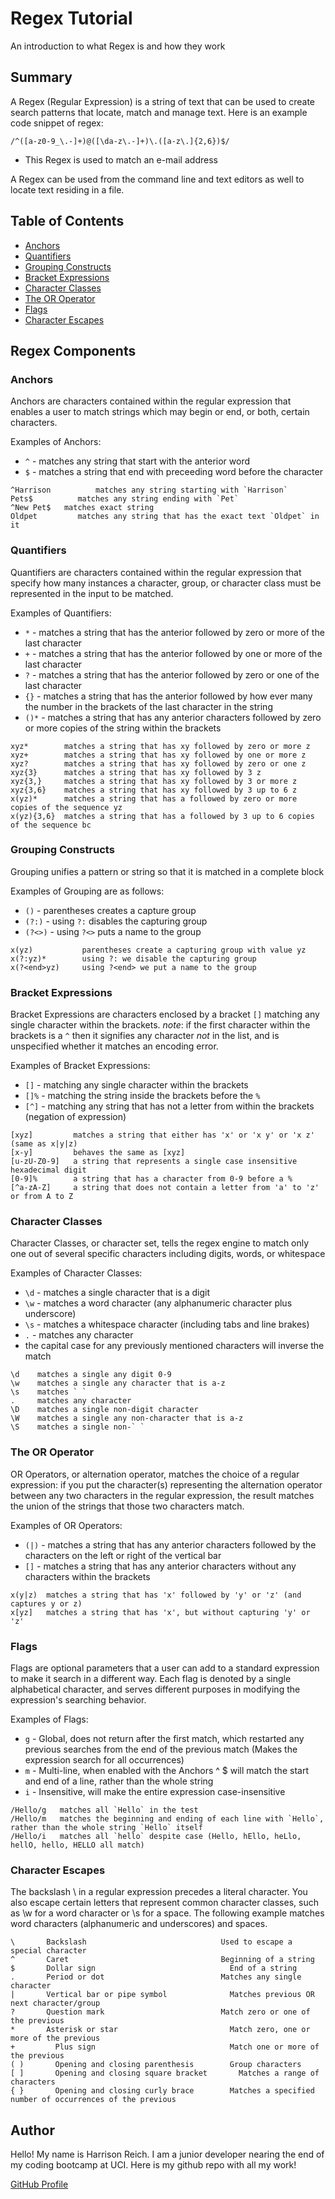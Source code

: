# Regex Tutorial

An introduction to what  Regex is and how they work

## Summary

A Regex (Regular Expression) is a string of text that can be used to create search patterns that locate, match and manage text. Here is an example code snippet of regex:
 ```
 /^([a-z0-9_\.-]+)@([\da-z\.-]+)\.([a-z\.]{2,6})$/
 ```

* This Regex is used to match an e-mail address

A Regex can be used from the command line and text editors as well to locate text residing in a file.

## Table of Contents

- [Anchors](#anchors)
- [Quantifiers](#quantifiers)
- [Grouping Constructs](#grouping-constructs)
- [Bracket Expressions](#bracket-expressions)
- [Character Classes](#character-classes)
- [The OR Operator](#the-or-operator)
- [Flags](#flags)
- [Character Escapes](#character-escapes)

## Regex Components

### Anchors

Anchors are characters contained within the regular expression that enables a user to match strings which may begin or end, or both, certain characters.

Examples of Anchors:

* `^` - matches any string that start with the anterior word
* `$` - matches a string that end with preceeding word before the character

```
^Harrison          matches any string starting with `Harrison`
Pets$          matches any string ending with `Pet`
^New Pet$   matches exact string
Oldpet         matches any string that has the exact text `Oldpet` in it
```

### Quantifiers

Quantifiers are characters contained within the regular expression that specify how many instances a character, group, or character class must be represented in the input to be matched.

Examples of Quantifiers:

* `*` - matches a string that has the anterior followed by zero or more of the last character
* `+` - matches a string that has the anterior followed by one or more of the last character
* `?` - matches a string that has the anterior followed by zero or one of the last character
* `{}` -  matches a string that has the anterior followed by how ever many the number in the brackets of the last character in the string
* `()*` - matches a string that has any anterior characters followed by zero or more copies of the string within the brackets

```
xyz*        matches a string that has xy followed by zero or more z
xyz+        matches a string that has xy followed by one or more z
xyz?        matches a string that has xy followed by zero or one z
xyz{3}      matches a string that has xy followed by 3 z
xyz{3,}     matches a string that has xy followed by 3 or more z
xyz{3,6}    matches a string that has xy followed by 3 up to 6 z
x(yz)*      matches a string that has a followed by zero or more copies of the sequence yz
x(yz){3,6}  matches a string that has a followed by 3 up to 6 copies of the sequence bc
```

### Grouping Constructs

Grouping unifies a pattern or string so that it is matched in a complete block

Examples of Grouping are as follows:
* `()` - parentheses creates a capture group
* `(?:)` - using `?:` disables the capturing group
* `(?<>)` - using `?<>` puts a name to the group

```
x(yz)           parentheses create a capturing group with value yz
x(?:yz)*        using ?: we disable the capturing group
x(?<end>yz)     using ?<end> we put a name to the group
```

### Bracket Expressions

Bracket Expressions are characters enclosed by a bracket `[]` matching any single character within the brackets. 
*note*: if the first character within the brackets is a `^` then it signifies any character *not* in the list, and is unspecified whether it matches an encoding error. 

Examples of Bracket Expressions: 
* `[]` - matching any single character within the brackets
* `[]%` - matching the string inside the brackets before the `%`
* `[^]` - matching any string that has not a letter from within the brackets (negation of expression)

```
[xyz]         matches a string that either has 'x' or 'x y' or 'x z' (same as x|y|z)
[x-y]         behaves the same as [xyz]
[u-zU-Z0-9]   a string that represents a single case insensitive hexadecimal digit
[0-9]%        a string that has a character from 0-9 before a %
[^a-zA-Z]     a string that does not contain a letter from 'a' to 'z' or from A to Z
```

### Character Classes

Character Classes, or character set, tells the regex engine to match only one out of several specific characters including digits, words, or whitespace

Examples of Character Classes:

* `\d` - matches a single character that is a digit
* `\w` - matches a word character (any alphanumeric character plus underscore)
* `\s` - matches a whitespace character (including tabs and line brakes)
* `.` - matches any character
* the capital case for any previously mentioned characters will inverse the match

```
\d    matches a single any digit 0-9
\w    matches a single any character that is a-z
\s    matches ` `
.     matches any character
\D    matches a single non-digit character
\W    matches a single any non-character that is a-z
\S    matches a single non-` `
```

### The OR Operator

OR Operators, or alternation operator, matches the choice of a regular expression: if you put the character(s) representing the alternation operator between any two characters in the regular expression, the result matches the union of the strings that those two characters match.

Examples of OR Operators:

* `(|)` - matches a string that has any anterior characters followed by the characters on the left or right of the vertical bar
* `[]` - matches a string that has any anterior characters without any characters within the brackets

```
x(y|z)  matches a string that has 'x' followed by 'y' or 'z' (and captures y or z)
x[yz]   matches a string that has 'x', but without capturing 'y' or 'z'
```

### Flags

Flags are optional parameters that a user can add to a standard expression to make it search in a different way. Each flag is denoted by a single alphabetical character, and serves different purposes in modifying the expression's searching behavior.

Examples of Flags:
* `g` - Global, does not return after the first match, which restarted any previous searches from the end of the previous match (Makes the expression search for all occurrences)
* `m` - Multi-line, when enabled with the Anchors ^ $ will match the start and end of a line, rather than the whole string
* `i` - Insensitive, will make the entire expression case-insensitive

```
/Hello/g   matches all `Hello` in the test
/Hello/m   matches the beginning and ending of each line with `Hello`, rather than the whole string `Hello` itself
/Hello/i   matches all `hello` despite case (Hello, hEllo, heLlo, hellO, hello, HELLO all match)
```

### Character Escapes

The backslash \ in a regular expression precedes a literal character. You also escape certain letters that represent common character classes, such as \w for a word character or \s for a space. The following example matches word characters (alphanumeric and underscores) and spaces.

```
\ 	    Backslash 	                           Used to escape a special character
^ 	    Caret 	                               Beginning of a string
$ 	    Dollar sign 	                         End of a string
. 	    Period or dot 	                       Matches any single character
|       Vertical bar or pipe symbol 	         Matches previous OR next character/group
?       Question mark 	                       Match zero or one of the previous
* 	    Asterisk or star 	                     Match zero, one or more of the previous
+	      Plus sign                              Match one or more of the previous
( ) 	  Opening and closing parenthesis 	     Group characters
[ ] 	  Opening and closing square bracket 	   Matches a range of characters
{ } 	  Opening and closing curly brace 	     Matches a specified number of occurrences of the previous

```

## Author

Hello! My name is Harrison Reich. I am a junior developer nearing the end of my coding bootcamp at UCI. Here is my github repo with all my work!

[GitHub Profile](https://github.com/Harrison-Reich)
